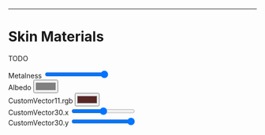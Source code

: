 ---
# Skin Materials
TODO

<canvas id="imgCanvas"></canvas>
<label for="metalness">
    Metalness
    <input type="range" value="255" min="0" max="255" name="metalness" id="metalness">
</label>
<br>
<label for="albedo">
    Albedo
    <input type="color" name="albedo" id="albedo" value="#808080">
</label>
<br>
<label for="customVector11">
    CustomVector11.rgb
    <input type="color" name="customVector11" id="customVector11" value="#592626">
</label>
<br>
<label for="customVector30x">
    CustomVector30.x
    <input type="range" value="128" min="0" max="255" name="customVector30x" id="customVector30x">
</label>
<br>
<label for="customVector30y">
    CustomVector30.y
    <input type="range" value="255" min="0" max="255" name="customVector30y" id="customVector30y">
</label>

<script type="module">
    import { SssDemo } from "./js/skin_materials.js";
    const imgCanvas = document.getElementById("imgCanvas");

    const albedo = document.getElementById("albedo");
    const customVector11 = document.getElementById("customVector11");
    const metalness = document.getElementById("metalness");
    const customVector30x = document.getElementById("customVector30x");
    const customVector30y = document.getElementById("customVector30y");

    const getRangeValue = function (range, maxValue = 1.0) { return range.value / range.max * maxValue; };

    const demo = new SssDemo(window, imgCanvas,
        albedo.value,
        customVector11.value,
        getRangeValue(customVector30x),
        getRangeValue(customVector30y, 30),
        getRangeValue(metalness));

    albedo.addEventListener("input", function () {
        demo.updateAlbedo(albedo.value);
    });

    customVector11.addEventListener("input", function () {
        demo.updateCustomVector11(customVector11.value);
    });

    metalness.addEventListener("input", function () {
        demo.updateMetalness(getRangeValue(metalness));
    });

    customVector30x.addEventListener("input", function () {
        demo.updateCustomVector30x(getRangeValue(customVector30x));
    });

    customVector30y.addEventListener("input", function () {
        demo.updateCustomVector30y(getRangeValue(customVector30y, 30));
    });
</script>